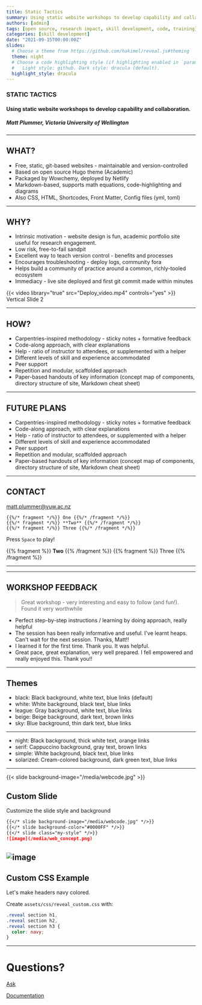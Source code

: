```yaml
---
title: Static Tactics
summary: Using static website workshops to develop capability and collaboration.
authors: [admin]
tags: [open source, research impact, skill development, code, training]
categories: [skill development]
date: "2021-09-15T00:00:00Z"
slides:
  # Choose a theme from https://github.com/hakimel/reveal.js#theming
  theme: night
  # Choose a code highlighting style (if highlighting enabled in `params.toml`)
  #   Light style: github. Dark style: dracula (default).
  highlight_style: dracula
---
```


### STATIC TACTICS
#### Using static website workshops to develop capability and collaboration.
##### Matt Plummer, Victoria University of Wellington


---

## WHAT?

- Free, static, git-based websites - maintainable and version-controlled
- Based on open source Hugo theme (Academic)
- Packaged by Wowchemy, deployed by Netlify
- Markdown-based, supports math equations, code-highlighting and diagrams
- Also CSS, HTML, Shortcodes, Front Matter, Config files (yml, toml)

---

## WHY?

- Intrinsic motivation - website design is fun, academic portfolio site useful for research engagement. 
- Low risk, free-to-fail sandpit
- Excellent way to teach version control - benefits and processes
- Encourages troubleshooting - deploy logs, community fora
- Helps build a community of practice around a common, richly-tooled ecosystem
- Immediacy - live site deployed and first git commit made within minutes

<section>
<section>
{{< video library="true" src="Deploy_video.mp4" controls="yes" >}}
</section>
  <section>Vertical Slide 2</section>
</section>

---

## HOW?

- Carpentries-inspired methodology - sticky notes + formative feedback
- Code-along approach, with clear explanations 
- Help - ratio of instructor to attendees, or supplemented with a helper
- Different levels of skill and experience accommodated
- Peer support
- Repetition and modular, scaffolded approach 
- Paper-based handouts of key information (concept map of components, directory structure of site, Markdown cheat sheet)

---

## FUTURE PLANS

- Carpentries-inspired methodology - sticky notes + formative feedback
- Code-along approach, with clear explanations 
- Help - ratio of instructor to attendees, or supplemented with a helper
- Different levels of skill and experience accommodated
- Peer support
- Repetition and modular, scaffolded approach 
- Paper-based handouts of key information (concept map of components, directory structure of site, Markdown cheat sheet)

---

## CONTACT

matt.plummer@vuw.ac.nz


```
{{%/* fragment */%}} One {{%/* /fragment */%}}
{{%/* fragment */%}} **Two** {{%/* /fragment */%}}
{{%/* fragment */%}} Three {{%/* /fragment */%}}
```

Press `Space` to play!


{{% fragment %}} **Two** {{% /fragment %}}
{{% fragment %}} Three {{% /fragment %}}

---


---

## WORKSHOP FEEDBACK

> Great workshop - very interesting and easy to follow (and fun!). Found it very worthwhile
- Perfect step-by-step instructions / learning by doing approach, really helpful
- The session has been really informative and useful. I've learnt heaps. Can't wait for the next session. Thanks, Matt!!
- I learned it for the first time. Thank you. It was helpful.
- Great pace, great explanation, very well prepared. I fell empowered and really enjoyed this. Thank you!!
---

## Themes

- black: Black background, white text, blue links (default)
- white: White background, black text, blue links
- league: Gray background, white text, blue links
- beige: Beige background, dark text, brown links
- sky: Blue background, thin dark text, blue links

---

- night: Black background, thick white text, orange links
- serif: Cappuccino background, gray text, brown links
- simple: White background, black text, blue links
- solarized: Cream-colored background, dark green text, blue links

---

{{< slide background-image="/media/webcode.jpg" >}}

## Custom Slide

Customize the slide style and background

```markdown
{{</* slide background-image="/media/webcode.jpg" */>}}
{{</* slide background-color="#0000FF" */>}}
{{</* slide class="my-style" */>}}
![image](/media/web_concept.png)
```
![image](/media/web_concept.png)
---

## Custom CSS Example

Let's make headers navy colored.

Create `assets/css/reveal_custom.css` with:

```css
.reveal section h1,
.reveal section h2,
.reveal section h3 {
  color: navy;
}
```

---

# Questions?

[Ask](https://spectrum.chat/academic)

[Documentation](https://sourcethemes.com/academic/docs/managing-content/#create-slides)
